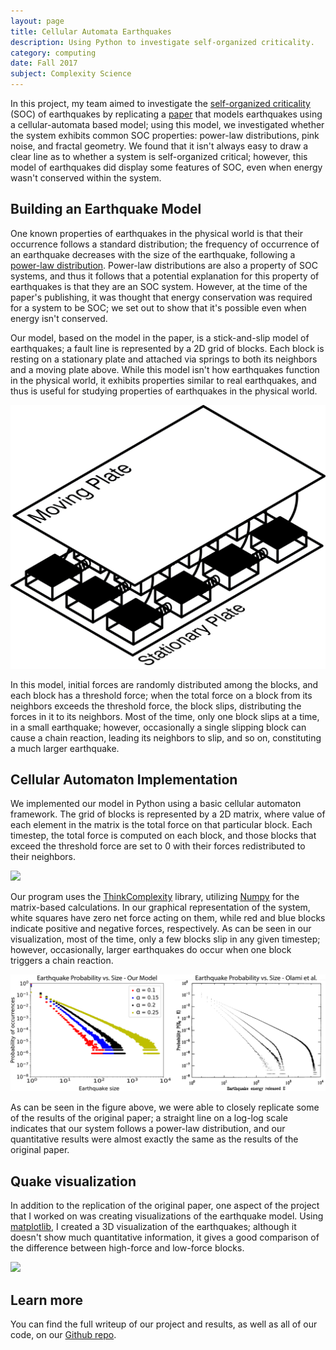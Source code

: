 ```yaml
---
layout: page
title: Cellular Automata Earthquakes
description: Using Python to investigate self-organized criticality.
category: computing
date: Fall 2017
subject: Complexity Science
---
```


In this project, my team aimed to investigate the [self-organized criticality](https://en.wikipedia.org/wiki/Self-organized_criticality) (SOC) of earthquakes by replicating a [paper](http://basin.earth.ncu.edu.tw/Course/SeminarII/abstract2013_1/0306-2-1.pdf) that models earthquakes using a cellular-automata based model; using this model, we investigated whether the system exhibits common SOC properties: power-law distributions, pink noise, and fractal geometry. We found that it isn't always easy to draw a clear line as to whether a system is self-organized critical; however, this model of earthquakes did display some features of SOC, even when energy wasn't conserved within the system.


## Building an Earthquake Model

One known properties of earthquakes in the physical world is that their occurrence follows a standard distribution;  the frequency of occurrence of an earthquake decreases with the size of the earthquake, following a [power-law distribution](https://en.wikipedia.org/wiki/Power_law). Power-law distributions are also a property of SOC systems, and thus it follows that a potential explanation for this property of earthquakes is that they are an SOC system. However, at the time of the paper's publishing, it was thought that energy conservation was required for a system to be SOC; we set out to show that it's possible even when energy isn't conserved.

Our model, based on the model in the paper, is a stick-and-slip model of earthquakes; a fault line is represented by a 2D grid of blocks. Each block is resting on a stationary plate and attached via springs to both its neighbors and a moving plate above. While this model isn't how earthquakes function in the physical world, it exhibits properties similar to real earthquakes, and thus is useful for studying properties of earthquakes in the physical world.

<div class = "row uniform">
  <div class = "6u -3u">
    <span class = "image fit">
      <img src="images/Plates.png">
    </span>
  </div>
</div>

In this model, initial forces are randomly distributed among the blocks, and each block has a threshold force; when the total force on a block from its neighbors exceeds the threshold force, the block slips, distributing the forces in it to its neighbors. Most of the time, only one block slips at a time, in a small earthquake; however, occasionally a single slipping block can cause a chain reaction, leading its neighbors to slip, and so on, constituting a much larger earthquake.

## Cellular Automaton Implementation

We implemented our model in Python using a basic cellular automaton framework. The grid of blocks is represented by a 2D matrix, where value of each element in the matrix is the total force on that particular block. Each timestep, the total force is computed on each block, and those blocks that exceed the threshold force are set to 0 with their forces redistributed to their neighbors.

<div class = "row uniform">
  <div class = "6u -3u">
    <span class = "image fit">
      <img src="images/quake.gif">
    </span>
  </div>
</div>

Our program uses the [ThinkComplexity](https://github.com/allendowney/thinkcomplexity2) library, utilizing [Numpy](http://www.numpy.org/) for the matrix-based calculations. In our graphical representation of the system, white squares have zero net force acting on them, while red and blue blocks indicate positive and negative forces, respectively. As can be seen in our visualization, most of the time, only a few blocks slip in any given timestep; however, occasionally, larger earthquakes do occur when one block triggers a chain reaction.

<div class = "row uniform">
  <div class = "12u">
    <span class = "image fit">
      <img src="images/power_law_4.png">
    </span>
  </div>
</div>

As can be seen in the figure above, we were able to closely replicate some of the results of the original paper; a straight line on a log-log scale indicates that our system follows a power-law distribution, and our quantitative results were almost exactly the same as the results of the original paper.

## Quake visualization

In addition to the replication of the original paper, one aspect of the project that I worked on was creating visualizations of the earthquake model. Using [matplotlib](https://matplotlib.org/), I created a 3D visualization of the earthquakes; although it doesn't show much quantitative information, it gives a good comparison of the difference between high-force and low-force blocks.

<div class = "row uniform">
  <div class = "6u -3u">
    <span class = "image fit">
      <img src="images/quake_3d.gif">
    </span>
  </div>
</div>

## Learn more

You can find the full writeup of our project and results, as well as all of our code, on our [Github repo](https://github.com/mpbrucker/ComplexityProject2).
